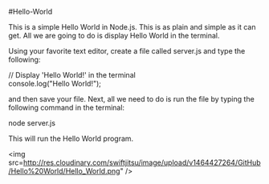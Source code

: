#Hello-World

This is a simple Hello World in Node.js.  This is as plain and simple as it can get. All we are going to do is display Hello World in the terminal.

Using your favorite text editor, create a file called server.js and type the following:

// Display 'Hello World!' in the terminal<br />
console.log("Hello World!");

and then save your file.  Next, all we need to do is run the file by typing the following command in the terminal:

node server.js

This will run the Hello World program.

<img src=http://res.cloudinary.com/swiftjitsu/image/upload/v1464427264/GitHub/Hello%20World/Hello_World.png" />

